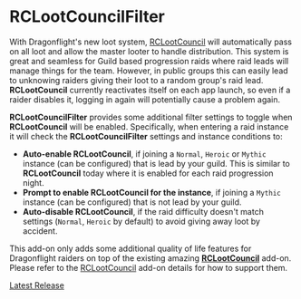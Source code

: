 # RCLootCouncilFilter

With Dragonflight's new loot system, [RCLootCouncil](https://www.curseforge.com/wow/addons/rclootcouncil) will automatically pass on all loot and allow the master looter to handle distribution. This system is great and seamless for Guild based progression raids where raid leads will manage things for the team. However, in public groups this can easily lead to unknowing raiders giving their loot to a random group's raid lead. **RCLootCouncil** currently reactivates itself on each app launch, so even if a raider disables it, logging in again will potentially cause a problem again.


**RCLootCouncilFilter** provides some additional filter settings to toggle when **RCLootCouncil** will be enabled. Specifically, when entering a raid instance it will check the **RCLootCouncilFilter** settings and instance conditions to:

- **Auto-enable RCLootCouncil**, if joining a `Normal`, `Heroic` or `Mythic` instance (can be configured) that is lead by your guild. This is similar to **RCLootCouncil** today where it is enabled for each raid progression night.
- **Prompt to enable RCLootCouncil for the instance**, if joining a `Mythic` instance (can be configured) that is not lead by your guild.
- **Auto-disable RCLootCouncil**, if the raid difficulty doesn't match settings (`Normal`, `Heroic` by default) to avoid giving away loot by accident.


This add-on only adds some additional quality of life features for Dragonflight raiders on top of the existing amazing **[RCLootCouncil](https://www.curseforge.com/wow/addons/rclootcouncil)** add-on. Please refer to the [RCLootCouncil](https://www.curseforge.com/wow/addons/rclootcouncil) add-on details for how to support them.

[Latest Release](https://github.com/goines/RCLootCouncilFilter/releases/latest)
